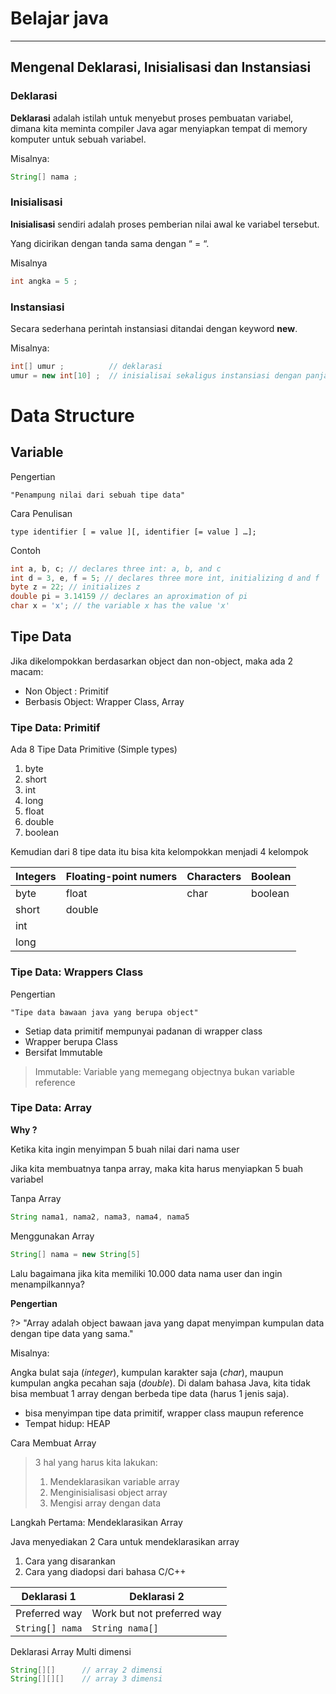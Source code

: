 # Belajar java

---

## Mengenal Deklarasi, Inisialisasi dan Instansiasi

### Deklarasi

**Deklarasi** adalah istilah untuk menyebut proses pembuatan variabel, dimana kita meminta compiler Java agar menyiapkan tempat di memory komputer untuk sebuah variabel.

Misalnya:

```java
String[] nama ;
```

### Inisialisasi

**Inisialisasi** sendiri adalah proses pemberian nilai awal ke variabel tersebut.

Yang dicirikan dengan tanda sama dengan “ = “.

Misalnya

```java
int angka = 5 ;
```

### Instansiasi

Secara sederhana perintah instansiasi ditandai dengan keyword **new**.

Misalnya:

```java
int[] umur ;          // deklarasi
umur = new int[10] ;  // inisialisai sekaligus instansiasi dengan panjang array 10 karakter
```

# Data Structure

## Variable

Pengertian

```
"Penampung nilai dari sebuah tipe data"
```

Cara Penulisan

```
type identifier [ = value ][, identifier [= value ] …];
```

Contoh

```java
int a, b, c; // declares three int: a, b, and c
int d = 3, e, f = 5; // declares three more int, initializing d and f
byte z = 22; // initializes z
double pi = 3.14159 // declares an aproximation of pi
char x = 'x'; // the variable x has the value 'x'
```

## Tipe Data

Jika dikelompokkan berdasarkan object dan non-object, maka ada 2 macam:

- Non Object : Primitif
- Berbasis Object: Wrapper Class, Array

### Tipe Data: Primitif

Ada 8 Tipe Data Primitive (Simple types)

1. byte
2. short
3. int
4. long
5. float
6. double
7. boolean

Kemudian dari 8 tipe data itu bisa kita kelompokkan menjadi 4 kelompok

| Integers | Floating-point numers | Characters | Boolean |
| -------- | --------------------- | ---------- | ------- |
| byte     | float                 | char       | boolean |
| short    | double                |            |         |
| int      |                       |            |         |
| long     |                       |            |         |

### Tipe Data: Wrappers Class

Pengertian

```
"Tipe data bawaan java yang berupa object"
```

- Setiap data primitif mempunyai padanan di wrapper class
- Wrapper berupa Class
- Bersifat Immutable

> Immutable: Variable yang memegang objectnya bukan variable reference

### Tipe Data: Array

**Why ?**

Ketika kita ingin menyimpan 5 buah nilai dari nama user

Jika kita membuatnya tanpa array, maka kita harus menyiapkan 5 buah variabel

Tanpa Array

```java
String nama1, nama2, nama3, nama4, nama5
```

Menggunakan Array

```java
String[] nama = new String[5]
```

Lalu bagaimana jika kita memiliki 10.000 data nama user dan ingin menampilkannya?

**Pengertian**

?> "Array adalah object bawaan java yang dapat menyimpan kumpulan data dengan tipe data yang sama."

Misalnya:

Angka bulat saja (_integer_), kumpulan karakter saja (_char_), maupun kumpulan angka pecahan saja (_double_). Di dalam bahasa Java, kita tidak bisa membuat 1 array dengan berbeda tipe data (harus 1 jenis saja).

- bisa menyimpan tipe data primitif, wrapper class maupun reference
- Tempat hidup: HEAP

Cara Membuat Array

> 3 hal yang harus kita lakukan:
>
> 1. Mendeklarasikan variable array
> 2. Menginisialisasi object array
> 3. Mengisi array dengan data

Langkah Pertama: Mendeklarasikan Array

Java menyediakan 2 Cara untuk mendeklarasikan array

1. Cara yang disarankan
2. Cara yang diadopsi dari bahasa C/C++

| Deklarasi 1     | Deklarasi 2                |
| --------------- | -------------------------- |
| Preferred way   | Work but not preferred way |
| `String[] nama` | `String nama[]`            |

Deklarasi Array Multi dimensi

```java
String[][]		// array 2 dimensi
String[][][]    // array 3 dimensi
```
